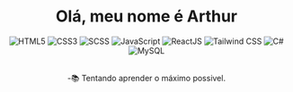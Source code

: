 <h1 align="center">Olá, meu nome é Arthur</h1>

<div align="center">
  <img src="https://img.shields.io/badge/HTML5-1a9bc3?style=for-the-badge&logo=html5&logoColor=white" alt="HTML5"/>
  <img src="https://img.shields.io/badge/CSS3-1a9bc3?style=for-the-badge&logo=css3&logoColor=white" alt="CSS3"/>
  <img src="https://img.shields.io/badge/Scss-1a9bc3?style=for-the-badge&logo=sass&logoColor=white" alt="SCSS"/>
  <img src="https://img.shields.io/badge/JavaScript-1a9bc3?style=for-the-badge&logo=javascript&logoColor=white" alt="JavaScript"/>
  <img src="https://img.shields.io/badge/React-1a9bc3?style=for-the-badge&logo=react&logoColor=white" alt="ReactJS"/>
  <img src="https://img.shields.io/badge/Tailwind-1a9bc3?style=for-the-badge&logo=tailwind-css&logoColor=white" alt="Tailwind CSS"/>
  <img src="https://img.shields.io/badge/C%23-1a9bc3?style=for-the-badge&logo=c-sharp&logoColor=white" alt="C#"/>
  <img src="https://img.shields.io/badge/Mysql-1a9bc3?style=for-the-badge&logo=mysql&logoColor=white" alt="MySQL"/>
</div>
<br>

<div align="center">
  <p>-📚 Tentando aprender o máximo possivel.</p>
<!--   <img height="170" src="https://github-readme-stats.vercel.app/api/top-langs/?username=arthur-ruas&layout=compact&bg_color=fff&title_color=1a9bc3&text_color=e0eef5"/> -->
</div>

<!--
**Arthur-Ruas/Arthur-Ruas** is a ✨ _special_ ✨ repository because its `README.md` (this file) appears on your GitHub profile.

Here are some ideas to get you started:

- 🔭 I’m currently working on ...
- 🌱 I’m currently learning ...
- 👯 I’m looking to collaborate on ...
- 🤔 I’m looking for help with ...
- 💬 Ask me about ...
- 📫 How to reach me: ...
- 😄 Pronouns: ...
- ⚡ Gosto de Front-end, ...
-->

